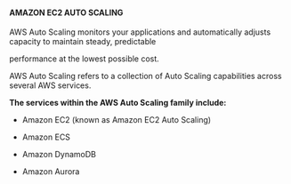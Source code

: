 #### AMAZON EC2 AUTO SCALING


AWS Auto Scaling monitors your applications and automatically adjusts capacity to maintain steady, predictable

performance at the lowest possible cost.


AWS Auto Scaling refers to a collection of Auto Scaling capabilities across several AWS services.


**The services within the AWS Auto Scaling family include:**


- Amazon EC2 (known as Amazon EC2 Auto Scaling)

- Amazon ECS

- Amazon DynamoDB

- Amazon Aurora


